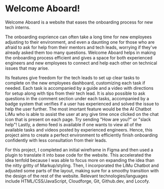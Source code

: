 
# Welcome Aboard!

Welcome Aboard is a website that eases ​the onboarding process for new tech interns.

The onboarding exprience can often take a long time for new employees adjusting to their environment, and even a daunting one for those who are afraid to ask for help from their mentors and tech leads, worrying if they've already asked them too many questions. Welcome Aboard helps in making the onboarding process efficient and gives a space for both experienced engineers and new employees to connect and help each other on technical issues that may arise. 

Its features give freedom for the tech leads to set up clear tasks to complete on the new employees dashboard, customizing each task if needed. Each task is accompanied by a guide and a video with directions for setup along with tips from their tech lead. It is also possible to ask questions in the comment section under each tasks, accompanied by a badge system that verifies if a user has experienced and solved the issue to help the user further. The most imortant feature would be the AI Chatbot LiMu who is able to assist the user at any give time once clicked on the chat icon that is present on each page. Try sending "How are you?" or "slack help"! Lastly, a demo feed is available if one wants to view all of the available tasks and videos posted by experienced engineers. Hence, this project aims to create a perfect environment to efficiently finish onboarding confidently with less consultation from their leads.

For this project, I completed an initial wireframe in Figma and then used a plugin to translate it into base code for the website. This accelerated the idea tenfold because I was able to focus more on expanding the idea than the nitty gritty of Markup/styling. Then, I incorporated the LiMu Chatbot and adjusted some parts of the layout, making sure for a smoothy transition with the design of the rest of the website. Relevant technologies/languages include HTML/CSS/JavaScript, Cloudforge, Git, Github.dev, and Locofy.
